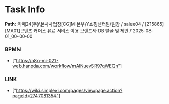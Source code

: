 # Task Info

**Path:** 카페24(주)\본사사업장\[CG]MI본부\Y쇼핑센터팀\팀장 / salee04 / [215865] [MA01]콘텐츠 커머스 유료 서비스 이용 브랜드사 DB 발굴 및 제안 / 2025-08-01_00-00-00

### BPMN
- ["https://n8n-mi-021-web.hanpda.com/workflow/mAlNuevSR97qWEQn"]

### LINK
- ["https://wiki.simplexi.com/pages/viewpage.action?pageId=2747081354"]

